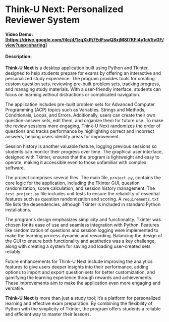 # Think-U Next: Personalized Reviewer System  
#### Video Demo: [https://drive.google.com/file/d/1zqXkRj7EdFswQ8xjM8I7KFi4y1cV5vGF/view?usp=sharing]  
#### Description:  

**Think-U Next** is a desktop application built using Python and Tkinter, designed to help students prepare for exams by offering an interactive and personalized study experience. The program provides tools for creating custom question sets, reviewing pre-built problem sets, tracking progress, and managing study materials. With a user-friendly interface, students can focus on learning without distractions or complicated navigation.  

The application includes pre-built problem sets for Advanced Computer Programming (ACP) topics such as Variables, Strings and Methods, Conditionals, Loops, and Errors. Additionally, users can create their own question-answer sets, edit them, and organize them for future use. To make the review sessions more engaging, Think-U Next randomizes the order of questions and tracks performance by highlighting correct and incorrect answers, helping users identify areas for improvement.  

Session history is another valuable feature, logging previous sessions so students can monitor their progress over time. The graphical user interface, designed with Tkinter, ensures that the program is lightweight and easy to operate, making it accessible even to those unfamiliar with complex software.  

The project comprises several files. The main file, `project.py`, contains the core logic for the application, including the Tkinter GUI, question randomization, score calculation, and session history management. The `test_project.py` file includes unit tests to ensure the reliability of essential features such as question randomization and scoring. A `requirements.txt` file lists the dependencies, although Tkinter is included in standard Python installations.  

The program's design emphasizes simplicity and functionality. Tkinter was chosen for its ease of use and seamless integration with Python. Features like randomization of questions and session logging were implemented to make the learning process dynamic and rewarding. Balancing the design of the GUI to ensure both functionality and aesthetics was a key challenge, along with creating a system for saving and loading user-created sets reliably.  

Future enhancements for Think-U Next include improving the analytics features to give users deeper insights into their performance, adding options to import and export question sets for better customization, and gamifying the learning experience through rewards and achievements. These improvements aim to make the application even more engaging and versatile.  

**Think-U Next** is more than just a study tool; it’s a platform for personalized learning and effective exam preparation. By combining the flexibility of Python with the simplicity of Tkinter, the program offers students a reliable and efficient way to master their lessons.  
